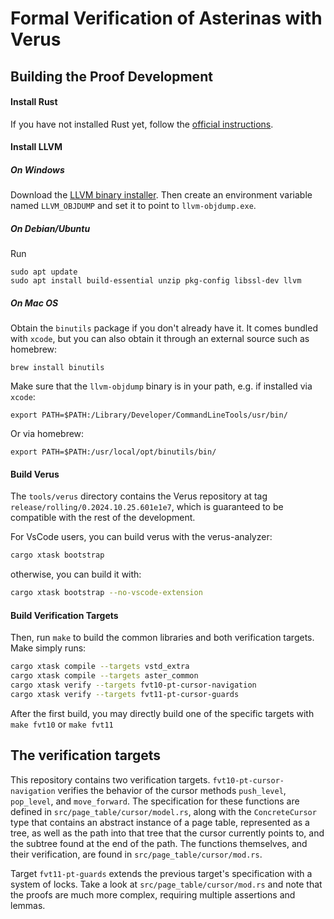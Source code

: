 # Formal Verification of Asterinas with Verus

## Building the Proof Development

#### Install Rust

If you have not installed Rust yet, follow the [official instructions](https://www.rust-lang.org/tools/install).

#### Install LLVM

##### On Windows

Download the [LLVM binary installer](https://github.com/llvm/llvm-project/releases). Then create an environment variable named `LLVM_OBJDUMP` and set it to point to `llvm-objdump.exe`.

##### On Debian/Ubuntu

Run

```
sudo apt update
sudo apt install build-essential unzip pkg-config libssl-dev llvm
```

##### On Mac OS

Obtain the `binutils` package if you don't already have it. It comes bundled with `xcode`, but you can also obtain it through an external source such as homebrew:
```
brew install binutils
```

Make sure that the `llvm-objdump` binary is in your path, e.g. if installed via `xcode`:
```
export PATH=$PATH:/Library/Developer/CommandLineTools/usr/bin/
```

Or via homebrew:
```
export PATH=$PATH:/usr/local/opt/binutils/bin/
```

#### Build Verus

The ``tools/verus`` directory contains the Verus repository at tag  ``release/rolling/0.2024.10.25.601e1e7``, which is guaranteed to be compatible with the rest of the development.

For VsCode users, you can build verus with the verus-analyzer:
```bash
cargo xtask bootstrap
```
otherwise, you can build it with:
```bash
cargo xtask bootstrap --no-vscode-extension
```

#### Build Verification Targets 

Then, run ``make`` to build the common libraries and both verification targets.
Make simply runs:

```bash
cargo xtask compile --targets vstd_extra
cargo xtask compile --targets aster_common
cargo xtask verify --targets fvt10-pt-cursor-navigation
cargo xtask verify --targets fvt11-pt-cursor-guards
```

After the first build, you may directly build one of the specific targets
with ``make fvt10`` or ``make fvt11``

## The verification targets

This repository contains two verification targets. ``fvt10-pt-cursor-navigation``
verifies the behavior of the cursor methods ``push_level``, ``pop_level``, and ``move_forward``.
The specification for these functions are defined in ``src/page_table/cursor/model.rs``, along with
the ``ConcreteCursor`` type that contains an abstract instance of a page table, represented as a tree,
as well as the path into that tree that the cursor currently points to, and the subtree found at the
end of the path. The functions themselves, and their verification, are found in ``src/page_table/cursor/mod.rs``.

Target ``fvt11-pt-guards`` extends the previous target's specification with a system of locks. Take a look at
``src/page_table/cursor/mod.rs`` and note that the proofs are much more complex, requiring multiple assertions and lemmas.
